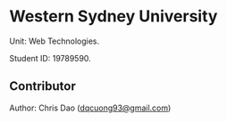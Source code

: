 # Western Sydney University
Unit: Web Technologies.

Student ID: 19789590. 

## Contributor
Author: Chris Dao (dqcuong93@gmail.com)